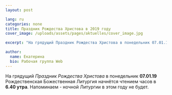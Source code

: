 ```yaml
---
layout: post

lang: ru
categories: none
title: Праздник Рождества Христова в 2019 году
cover_image: /uploads/assets/pages/aktuelles/cover_image.jpg

excerpt: "На грядущий Праздник Рождества Христова в понедельник 07.01.19 Рождественская Божественная Литургия начнётся чтением часов в 6.40 утра ..."

author:
  name: Екатерина
  bio: Рабочая группа Web
---
```

На грядущий _Праздник Рождества Христова_ в понедельник **07.01.19** Рождественская Божественная Литургия начнётся чтением часов в **6.40 утра**. Напоминаем - ночной Литургии в этом году не будет.
